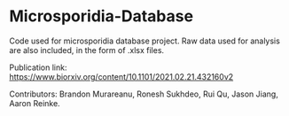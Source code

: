 # Microsporidia-Database

Code used for microsporidia database project.
Raw data used for analysis are also included, in the form of .xlsx files.

Publication link: https://www.biorxiv.org/content/10.1101/2021.02.21.432160v2

Contributors:
Brandon Murareanu,
Ronesh Sukhdeo,
Rui Qu,
Jason Jiang,
Aaron Reinke.
